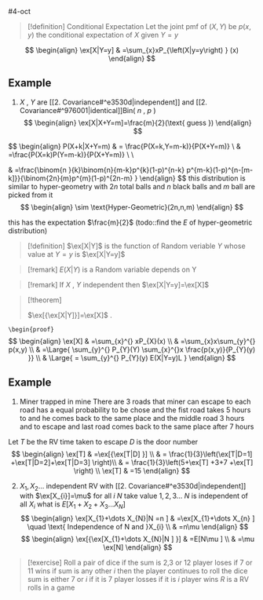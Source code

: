 #4-oct
> [!definition] Conditional Expectation
> Let the joint pmf of $(X,Y)$ be $p(x,y)$ the conditional expectation of $X$ given $Y=y$ 

$$
\begin{align} 
\ex[X|Y=y] & =\sum_{x}xP_{\left(X|y=y\right) } (x) 
\end{align}
$$

## Example 
1. $X$ , $Y$ are [[2. Covariance#^e3530d|independent]] and
 [[2. Covariance#^976001|identical]]Bin( $n$ , $p$ )
$$
\begin{align}
\ex[X|X+Y=m]=\frac{m}{2}(\text{ guess }) 
\end{align}
$$



$$
\begin{align} 
P(X+k|X+Y=m) & = \frac{P(X=k,Y=m-k)}{P(X+Y=m)} \\
 & =\frac{P(X=k)P(Y=m-k)}{P(X+Y=m)} \\ \\

 & =\frac{\binom{n }{k}\binom{n}{m-k}p^{k}(1-p)^{n-k} p^{m-k}(1-p)^{n-[m-k]}}{\binom{2n}{m}p^{m}(1-p)^{2n-m} }
\end{align}
$$
this distribution is similar to hyper-geometry with $2n$ total balls and $n$ black balls and $m$ ball are picked from it 
$$
\begin{align}
\sim \text{Hyper-Geometric}(2n,n,m)
\end{align}
$$

this has the expectation $\frac{m}{2}$
(todo::find the $E$ of hyper-geometric distribution)

> [!definition] 
> $\ex[X|Y]$ is the function of Random veriable $Y$ whose value at $Y=y$ is $\ex[X|Y=y]$ 

> [!remark] 
> $E(X|Y)$ is a Random variable depends on Y

> [!remark] 
> If $X$ , $Y$ independent then $\ex[X|Y=y]=\ex[X]$ 

> [!theorem] 
> 
> $\ex[{\ex[X|Y]}]=\ex[X]$ .


`\begin{proof}`
$$
\begin{align}
	\ex[X] & =\sum_{x}^{} xP_{X}(x) \\
 & =\sum_{x}x\sum_{y}^{} p(x,y) \\
	 & =\Large{ \sum_{y}^{} P_{Y}(Y) \sum_{x}^{}x \frac{p(x,y)}{P_{Y}(y) }} \\ 
	 & \Large{ = \sum_{y}^{} P_{Y}(y) E(X|Y=y)L }
\end{align}
$$

## Example 

1. Miner trapped in mine
There are 3 roads that miner can escape to each road has a equal probability to be chose and the fist road takes 5 hours to and he comes back to the same place and the middle road 3 hours and to escape and last road comes back to the same place after 7 hours 
 
Let $T$ be the RV time taken to escape $D$ is the door number
$$
\begin{align}
\ex[T] & =\ex[{\ex[T|D] }] \\
 & = \frac{1}{3}\left(\ex[T|D=1] +\ex[T|D=2]+\ex[T|D=3] \right)\\
 & = \frac{1}{3}\left(5+\ex[T] +3+7 +\ex[T] \right) \\
 \ex[T] & =15 
\end{align}
$$

2. $X_{1},X_{2}\dots$ independent RV with [[2. Covariance#^e3530d|independent]] with $\ex[X_{i}]=\mu$ for all $i$ 
 $N$ take value $1,2,3\dots$
 $N$ is independent of all $X_i$
 what is $E[X_{1}+X_{2}+X_3\dots X_{N}]$
$$
\begin{align}
\ex[X_{1}+\dots X_{N}|N =n ] & =\ex[X_{1}+\dots X_{n} ] \quad \text{ Independence of N and }X_{i} \\
 & =n\mu
\end{align}
$$
$$
\begin{align}
\ex[{\ex[X_{1}+\dots X_{N}|N ] }] & =E[N\mu ] \\
 & =\mu \ex[N] 
\end{align}
$$
> [!exercise] 
> Roll a pair of dice if the sum is 2,3 or 12 player loses  if 7 or 11 wins if sum is any other  $i$  then the player continues to roll the dice sum is either 7 or  $i$  if it is  7 player losses 
> if it is  $i$  player wins 
>  $R$  is a RV rolls in a game


